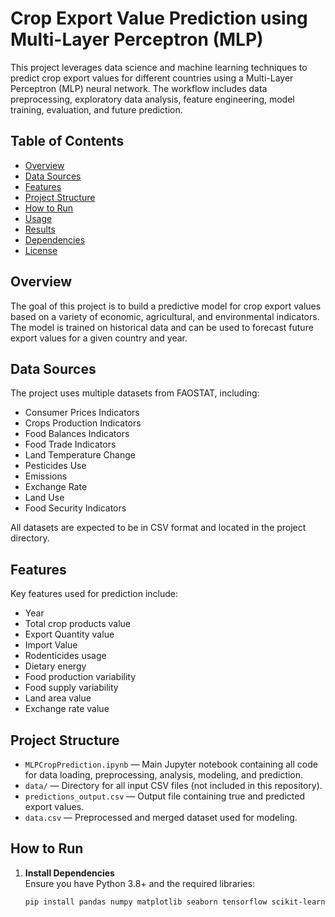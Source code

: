 # Crop Export Value Prediction using Multi-Layer Perceptron (MLP)

This project leverages data science and machine learning techniques to predict crop export values for different countries using a Multi-Layer Perceptron (MLP) neural network. The workflow includes data preprocessing, exploratory data analysis, feature engineering, model training, evaluation, and future prediction.

## Table of Contents

- [Overview](#overview)
- [Data Sources](#data-sources)
- [Features](#features)
- [Project Structure](#project-structure)
- [How to Run](#how-to-run)
- [Usage](#usage)
- [Results](#results)
- [Dependencies](#dependencies)
- [License](#license)

## Overview

The goal of this project is to build a predictive model for crop export values based on a variety of economic, agricultural, and environmental indicators. The model is trained on historical data and can be used to forecast future export values for a given country and year.

## Data Sources

The project uses multiple datasets from FAOSTAT, including:

- Consumer Prices Indicators
- Crops Production Indicators
- Food Balances Indicators
- Food Trade Indicators
- Land Temperature Change
- Pesticides Use
- Emissions
- Exchange Rate
- Land Use
- Food Security Indicators

All datasets are expected to be in CSV format and located in the project directory.

## Features

Key features used for prediction include:

- Year
- Total crop products value
- Export Quantity value
- Import Value
- Rodenticides usage
- Dietary energy
- Food production variability
- Food supply variability
- Land area value
- Exchange rate value

## Project Structure

- `MLPCropPrediction.ipynb` — Main Jupyter notebook containing all code for data loading, preprocessing, analysis, modeling, and prediction.
- `data/` — Directory for all input CSV files (not included in this repository).
- `predictions_output.csv` — Output file containing true and predicted export values.
- `data.csv` — Preprocessed and merged dataset used for modeling.

## How to Run

1. **Install Dependencies**  
   Ensure you have Python 3.8+ and the required libraries:
   ```sh
   pip install pandas numpy matplotlib seaborn tensorflow scikit-learn
